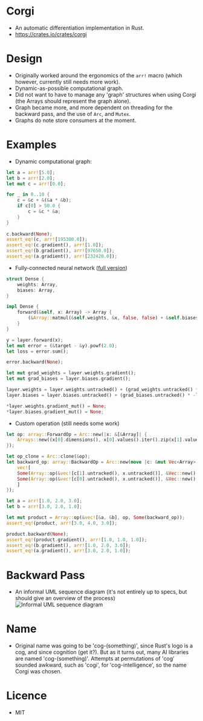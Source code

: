 # Corgi
* An automatic differentiation implementation in Rust.
* https://crates.io/crates/corgi

# Design
* Originally worked around the ergonomics of the `arr!` macro (which however, currently still needs more work).
* Dynamic-as-possible computational graph.
* Did not want to have to manage any 'graph' structures when using Corgi (the Arrays should represent the graph alone).
* Graph became more, and more dependent on threading for the backward pass, and the use of `Arc`, and `Mutex`.
* Graphs do note store consumers at the moment.

# Examples
* Dynamic computational graph:
```rust
let a = arr![5.0];
let b = arr![2.0];
let mut c = arr![0.0];

for _ in 0..10 {
    c = &c + &(&a * &b);
    if c[0] > 50.0 {
        c = &c * &a;
    }
}
 
c.backward(None);
assert_eq!(c, arr![195300.0]);
assert_eq!(c.gradient(), arr![1.0]);
assert_eq!(b.gradient(), arr![97650.0]);
assert_eq!(a.gradient(), arr![232420.0]);
```
* Fully-connected neural network ([full version](https://github.com/patricksongzy/corgi/blob/main/src/dense.rs))
```rust
struct Dense {
    weights: Array,
    biases: Array,
}

impl Dense {
    forward(&self, x: Array) -> Array {
        (&Array::matmul(&self.weights, &x, false, false) + &self.biases).sigmoid()
    }
}

y = layer.forward(x);
let mut error = (&target - &y).powf(2.0);
let loss = error.sum();

error.backward(None);

let mut grad_weights = layer.weights.gradient();
let mut grad_biases = layer.biases.gradient();

layer.weights = layer.weights.untracked() + (grad_weights.untracked() * -lr).untracked();
layer.biases = layer.biases.untracked() + (grad_biases.untracked() * -lr).untracked();

*layer.weights.gradient_mut() = None;
*layer.biases.gradient_mut() = None;
```
* Custom operation (still needs some work)
```rust
let op: array::ForwardOp = Arc::new(|x: &[&Array]| {
    Arrays::new((x[0].dimensions(), x[0].values().iter().zip(x[1].values()).map(|(x, y)| x * y).collect::<Vec<Float>>()))
});

let op_clone = Arc::clone(&op);
let backward_op: array::BackwardOp = Arc::new(move |c: &mut Vec<Array>, x: &mut Array| {
    vec![
	Some(Array::op(&vec![c[1].untracked(), x.untracked()], &Vec::new(), Arc::clone(&op_clone), None)),
	Some(Array::op(&vec![c[0].untracked(), x.untracked()], &Vec::new(), Arc::clone(&op_clone), None)),
    ]
});

let a = arr![1.0, 2.0, 3.0];
let b = arr![3.0, 2.0, 1.0];

let mut product = Array::op(&vec![&a, &b], op, Some(backward_op));
assert_eq!(product, arr![3.0, 4.0, 3.0]);

product.backward(None);
assert_eq!(product.gradient(), arr![1.0, 1.0, 1.0]);
assert_eq!(b.gradient(), arr![1.0, 2.0, 3.0]);
assert_eq!(a.gradient(), arr![3.0, 2.0, 1.0]);
```

# Backward Pass
* An informal UML sequence diagram (it's not entirely up to specs, but should give an overview of the process)
![Informal UML sequence diagram](https://raw.githubusercontent.com/patricksongzy/corgi/main/images/sequence.svg?sanitize=true)

# Name
* Original name was going to be 'cog-(something)', since Rust's logo is a cog, and since cognition (get it?).
But as it turns out, many AI libraries are named 'cog-(something)'. Attempts at permutations of 'cog' sounded awkward, such as 'cogi', for 'cog-intelligence',
so the name Corgi was chosen.

# Licence
* MIT
